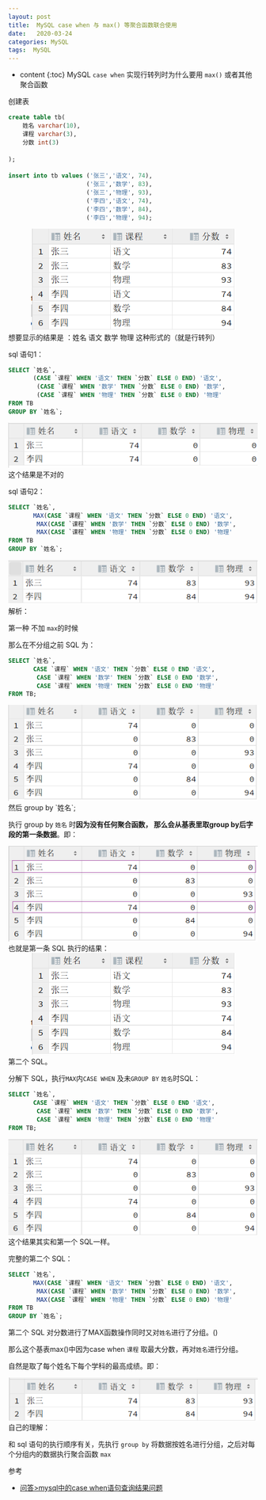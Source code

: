 ```yaml
---
layout: post
title:  MySQL case when 与 max() 等聚合函数联合使用
date:   2020-03-24
categories: MySQL
tags:  MySQL
---
```

* content
{:toc}
MySQL `case when` 实现行转列时为什么要用 `max()` 或者其他聚合函数











创建表

```sql
create table tb(
    姓名 varchar(10),
    课程 varchar(3),
    分数 int(3)

);

insert into tb values ('张三','语文', 74),
                      ('张三','数学', 83),
                      ('张三','物理', 93),
                      ('李四','语文', 74),
                      ('李四','数学', 84),
                      ('李四','物理', 94);
```

<center><img src="https://raw.githubusercontent.com/HG1227/image/master/img_tuchuang/20200603092841.png"/></center>
想要显示的结果是 ：姓名 语文 数学 物理 这种形式的（就是行转列）

sql 语句1：

```sql
SELECT `姓名`,
       (CASE `课程` WHEN '语文' THEN `分数` ELSE 0 END) '语文',
		(CASE `课程` WHEN '数学' THEN `分数` ELSE 0 END) '数学',
		(CASE `课程` WHEN '物理' THEN `分数` ELSE 0 END) '物理'
FROM TB
GROUP BY `姓名`;
```

<center><img src="https://raw.githubusercontent.com/HG1227/image/master/img_tuchuang/20200603093203.png"/></center>
这个结果是不对的

sql 语句2：

```sql
SELECT `姓名`,
       MAX(CASE `课程` WHEN '语文' THEN `分数` ELSE 0 END) '语文',
		MAX(CASE `课程` WHEN '数学' THEN `分数` ELSE 0 END) '数学',
		MAX(CASE `课程` WHEN '物理' THEN `分数` ELSE 0 END) '物理'
FROM TB
GROUP BY `姓名`;
```

<center><img src="https://raw.githubusercontent.com/HG1227/image/master/img_tuchuang/20200603093339.png"/></center>
解析：

第一种  不加 `max`的时候

那么在不分组之前 SQL 为：

```sql
SELECT `姓名`,
       CASE `课程` WHEN '语文' THEN `分数` ELSE 0 END '语文',
		CASE `课程` WHEN '数学' THEN `分数` ELSE 0 END '数学',
		CASE `课程` WHEN '物理' THEN `分数` ELSE 0 END '物理'
FROM TB;
```

<center><img src="https://raw.githubusercontent.com/HG1227/image/master/img_tuchuang/20200603093740.png"/></center>
然后 group by `姓名`;

执行 group by `姓名` 时**因为没有任何聚合函数， 那么会从基表里取group by后字段的第一条数据**。即：

<center><img src="https://raw.githubusercontent.com/HG1227/image/master/img_tuchuang/20200603094049.png"/></center>
也就是第一条 SQL 执行的结果：

<center><img src="https://raw.githubusercontent.com/HG1227/image/master/img_tuchuang/20200603092841.png"/></center>
第二个 SQL。

分解下 SQL，执行`MAX`内`CASE WHEN` 及未`GROUP BY`  `姓名`时SQL：

```sql
SELECT `姓名`,
       CASE `课程` WHEN '语文' THEN `分数` ELSE 0 END '语文',
		CASE `课程` WHEN '数学' THEN `分数` ELSE 0 END '数学',
		CASE `课程` WHEN '物理' THEN `分数` ELSE 0 END '物理'
FROM TB;
```

<center><img src="https://raw.githubusercontent.com/HG1227/image/master/img_tuchuang/20200603094325.png"/></center>
这个结果其实和第一个 SQL一样。

完整的第二个 SQL：

```sql
SELECT `姓名`,
       MAX(CASE `课程` WHEN '语文' THEN `分数` ELSE 0 END) '语文',
		MAX(CASE `课程` WHEN '数学' THEN `分数` ELSE 0 END) '数学',
		MAX(CASE `课程` WHEN '物理' THEN `分数` ELSE 0 END) '物理'
FROM TB
GROUP BY `姓名`;
```

第二个 SQL 对分数进行了MAX函数操作同时又对`姓名`进行了分组。()

那么这个基表max()中因为case when `课程` 取最大分数，再对`姓名`进行分组。

自然是取了每个姓名下每个学科的最高成绩。即：



<center><img src="https://raw.githubusercontent.com/HG1227/image/master/img_tuchuang/20200603094555.png"/></center>
自己的理解：

和 sql 语句的执行顺序有关，先执行 `group by` 将数据按姓名进行分组，之后对每个分组内的数据执行聚合函数 `max` 



参考

- <a href="http://www.zuidaima.com/question/2051229414231040.htm" target="_blank">问答>mysql中的case when语句查询结果问题</a>

